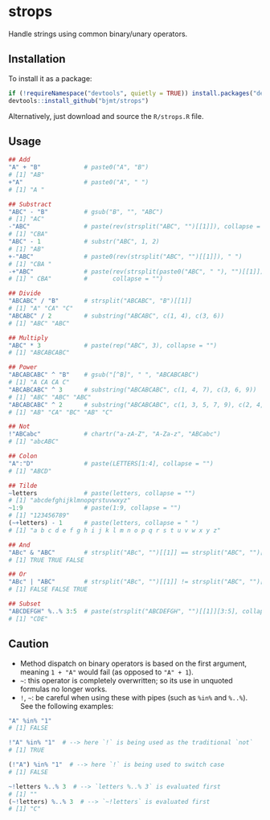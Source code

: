 # strops

Handle strings using common binary/unary operators.

## Installation

To install it as a package:
```r
if (!requireNamespace("devtools", quietly = TRUE)) install.packages("devtools")
devtools::install_github("bjmt/strops")
```
Alternatively, just download and source the `R/strops.R` file.

## Usage

```r
## Add
"A" + "B"            # paste0("A", "B")
# [1] "AB"
+"A"                 # paste0("A", " ")
# [1] "A "

## Substract
"ABC" - "B"          # gsub("B", "", "ABC")
# [1] "AC"
-"ABC"               # paste(rev(strsplit("ABC", "")[[1]]), collapse = "")
# [1] "CBA"
"ABC" - 1            # substr("ABC", 1, 2)
# [1] "AB"
+-"ABC"              # paste0(rev(strsplit("ABC", "")[[1]]), " ")
# [1] "CBA "
-+"ABC"              # paste(rev(strsplit(paste0("ABC", " "), "")[[1]]),
# [1] " CBA"         #       collapse = "")

## Divide
"ABCABC" / "B"       # strsplit("ABCABC", "B")[[1]]
# [1] "A" "CA" "C"
"ABCABC" / 2         # substring("ABCABC", c(1, 4), c(3, 6))
# [1] "ABC" "ABC"

## Multiply
"ABC" * 3            # paste(rep("ABC", 3), collapse = "")
# [1] "ABCABCABC"

## Power
"ABCABCABC" ^ "B"    # gsub("[^B]", " ", "ABCABCABC")
# [1] "A CA CA C"
"ABCABCABC" ^ 3      # substring("ABCABCABC", c(1, 4, 7), c(3, 6, 9))
# [1] "ABC" "ABC" "ABC"
"ABCABCABC" ^ 2      # substring("ABCABCABC", c(1, 3, 5, 7, 9), c(2, 4, 6, 8:9))
# [1] "AB" "CA" "BC" "AB" "C"

## Not
!"ABCabc"            # chartr("a-zA-Z", "A-Za-z", "ABCabc")
# [1] "abcABC"

## Colon
"A":"D"              # paste(LETTERS[1:4], collapse = "")
# [1] "ABCD"

## Tilde
~letters             # paste(letters, collapse = "")
# [1] "abcdefghijklmnopqrstuvwxyz"
~1:9                 # paste(1:9, collapse = "")
# [1] "123456789"
(~+letters) - 1      # paste(letters, collapse = " ")
# [1] "a b c d e f g h i j k l m n o p q r s t u v w x y z"

## And
"ABc" & "ABC"        # strsplit("ABc", "")[[1]] == strsplit("ABC", "")[[1]]
# [1] TRUE TRUE FALSE

## Or
"ABc" | "ABC"        # strsplit("ABc", "")[[1]] != strsplit("ABC", "")[[1]]
# [1] FALSE FALSE TRUE

## Subset
"ABCDEFGH" %..% 3:5  # paste(strsplit("ABCDEFGH", "")[[1]][3:5], collapse = "")
# [1] "CDE"
```

## Caution

  + Method dispatch on binary operators is based on the first argument,
    meaning `1 + "A"` would fail (as opposed to `"A" + 1`).
  + `~`: this operator is completely overwritten; so its use in unquoted
    formulas no longer works.
  + `!`, `~`: be careful when using these with pipes (such as `%in%` and
    `%..%`). See the following examples:
```r
"A" %in% "1"
# [1] FALSE

!"A" %in% "1"  # --> here `!` is being used as the traditional `not`
# [1] TRUE

(!"A") %in% "1"  # --> here `!` is being used to switch case
# [1] FALSE

~!letters %..% 3  # --> `letters %..% 3` is evaluated first
# [1] ""
(~!letters) %..% 3  # --> `~!letters` is evaluated first
# [1] "C"
```
